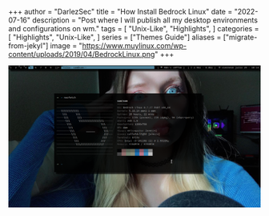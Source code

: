 +++
author = "DarlezSec"
title = "How Install Bedrock Linux"
date = "2022-07-16"
description = "Post where I will publish all my desktop environments and configurations on wm."
tags = [
"Unix-Like",
"Highlights",
]
categories = [
"Highlights",
"Unix-Like",
]
series = ["Themes Guide"]
aliases = ["migrate-from-jekyl"]
image = "https://www.muylinux.com/wp-content/uploads/2019/04/BedrockLinux.png"
+++

![](https://github.com/DarlezSec/suckless-dwm-dots/blob/main/bedrock.png?raw=true)
